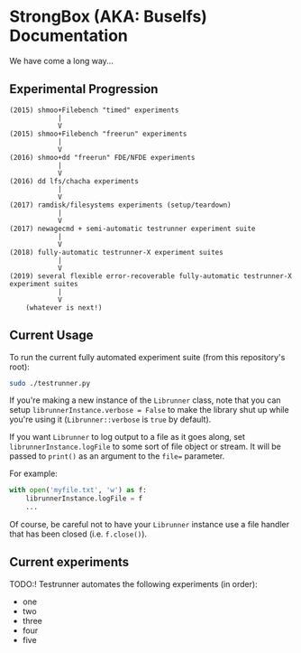 # StrongBox (AKA: Buselfs) Documentation

We have come a long way...

## Experimental Progression

```
(2015) shmoo+Filebench "timed" experiments
            |
            V
(2015) shmoo+Filebench "freerun" experiments
            |
            V
(2016) shmoo+dd "freerun" FDE/NFDE experiments
            |
            V
(2016) dd lfs/chacha experiments
            |
            V
(2017) ramdisk/filesystems experiments (setup/teardown)
            |
            V
(2017) newagecmd + semi-automatic testrunner experiment suite
            |
            V
(2018) fully-automatic testrunner-X experiment suites
            |
            V
(2019) several flexible error-recoverable fully-automatic testrunner-X experiment suites
            |
            V
    (whatever is next!)
```

## Current Usage

To run the current fully automated experiment suite (from this repository's
root):

```bash
sudo ./testrunner.py
```

If you're making a new instance of the `Librunner` class, note that you can
setup `librunnerInstance.verbose = False` to make the library shut up while
you're using it (`Librunner::verbose` is `true` by default).

If you want `Librunner` to log output to a file as it goes along, set
`librunnerInstance.logFile` to some sort of file object or stream. It will
be passed to `print()` as an argument to the `file=` parameter.

For example:

```python
with open('myfile.txt', 'w') as f:
    librunnerInstance.logFile = f
    ...
```

Of course, be careful not to have your `Librunner` instance use a file handler
that has been closed (i.e. `f.close()`).

## Current experiments

TODO:!
Testrunner automates the following experiments (in order):

- one
- two
- three
- four
- five
